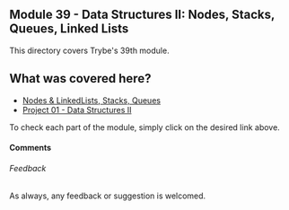 ## Module 39 - Data Structures II: Nodes, Stacks, Queues, Linked Lists

This directory covers Trybe's 39th module.

## What was covered here?

* [Nodes & LinkedLists, Stacks, Queues](./39.123_NODES_STACK_QUEUES_LINKED_LISTS)
* [Project 01 - Data Structures II](./Project_01_Structures_II)

To check each part of the module, simply click on the desired link above.

#### Comments


###### Feedback

As always, any feedback or suggestion is welcomed.
